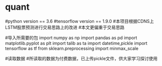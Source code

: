 # quant
#python version == 3.6
#tensorflow version == 1.9.0
#本项目根据CDNS上LSTM股票预测进行交易思路上的改进
#本文更偏重于交易思路

#导入所需要的包
import numpy as np
import pandas as pd
import matplotlib.pyplot as plt
import talib as ta
import datetime,pickle
import tensorflow as tf
from sklearn.preprocessing import minmax_scale

#读取数据
#所读取的数据为付费数据，已上传pickle文件，供大家学习探讨使用

